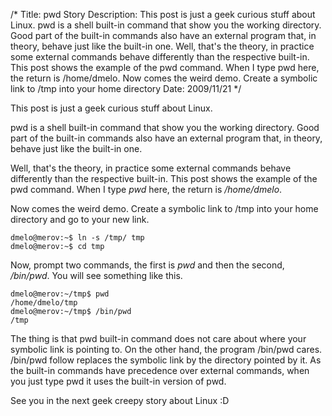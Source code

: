 /*
Title: pwd Story
Description: This post is just a geek curious stuff about Linux. pwd is a shell built-in command that show you the working directory. Good part of the built-in commands also have an external program that, in theory, behave just like the built-in one. Well, that's the theory, in practice some external commands behave differently than the respective built-in. This post shows the example of the pwd command. When I type pwd here, the return is /home/dmelo. Now comes the weird demo. Create a symbolic link to /tmp into your home directory
Date: 2009/11/21
*/

This post is just a geek curious stuff about Linux.

pwd is a shell built-in command that show you the working directory. Good part of the built-in commands also have an external program that, in theory, behave just like the built-in one.

Well, that's the theory, in practice some external commands behave differently than the respective built-in. This post shows the example of the pwd command. When I type *pwd* here, the return is */home/dmelo*.

Now comes the weird demo. Create a symbolic link to /tmp into your home directory and go to your new link.

    dmelo@merov:~$ ln -s /tmp/ tmp
    dmelo@merov:~$ cd tmp

Now, prompt two commands, the first is *pwd* and then the second, */bin/pwd*. You will see something like this.

    dmelo@merov:~/tmp$ pwd
    /home/dmelo/tmp
    dmelo@merov:~/tmp$ /bin/pwd
    /tmp

The thing is that pwd built-in command does not care about where your symbolic link is pointing to. On the other hand, the program /bin/pwd cares. /bin/pwd follow replaces the symbolic link by the directory pointed by it. As the built-in commands have precedence over external commands, when you just type pwd it uses the built-in version of pwd.

See you in the next geek creepy story about Linux :D
